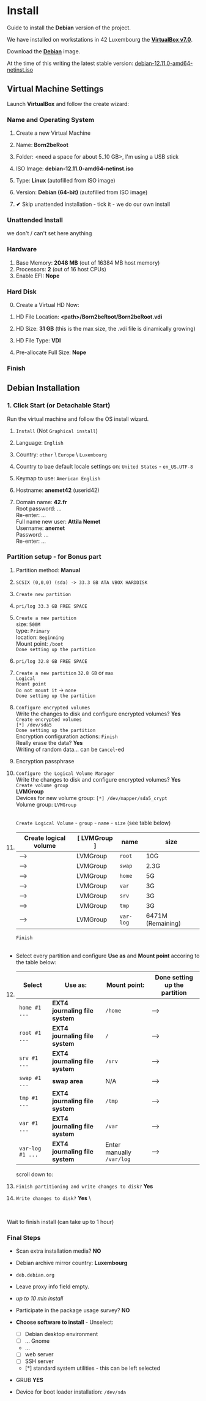 # Install

Guide to install the **Debian** version of the project.

We have installed on workstations in 42 Luxembourg the [**VirtualBox v7.0**](https://www.virtualbox.org/wiki/Downloads).

Download the [**Debian**](https://www.debian.org/download) image.

At the time of this writing the latest stable version: [debian-12.11.0-amd64-netinst.iso](https://cdimage.debian.org/debian-cd/current/amd64/iso-cd/debian-12.11.0-amd64-netinst.iso)


## Virtual Machine Settings

Launch **VirtualBox** and follow the create wizard:

### Name and Operating System

1. Create a new Virtual Machine
2. Name: **Born2beRoot**
3. Folder: <need a space for about 5..10 GB>, I'm using a USB stick
4. ISO Image: **debian-12.11.0-amd64-netinst.iso**

5. Type: **Linux** (autofilled from ISO image)
6. Version: **Debian (64-bit)** (autofilled from ISO image)
7. **✔** Skip unattended installation - tick it - we do our own install

### Unattended Install

we don't / can't set here anything

### Hardware

1. Base Memory: **2048 MB** (out of 16384 MB host memory)
2. Processors: **2** (out of 16 host CPUs)
3. Enable EFI: **Nope**

### Hard Disk

0. Create a Virtual HD Now:

1. HD File Location: **\<path\>/Born2beRoot/Born2beRoot.vdi**
2. HD Size: **31 GB** (this is the max size, the .vdi file is dinamically growing)

3. HD File Type: **VDI**
4. Pre-allocate Full Size: **Nope**

### Finish


## Debian Installation

### 1. Click Start (or Detachable Start)

Run the virtual machine and follow the OS install wizard.

1. `Install` (Not `Graphical install`)
2.  Language: `English`
3.  Country: `other` \ `Europe` \ `Luxembourg`
4.  Country to bae default locale settings on: `United States` - `en_US.UTF-8`
5.  Keymap to use: `American English`

6.  Hostname: **anemet42** (userid42)
7.  Domain name: **42.fr** \
    Root password: ... \
    Re-enter: ... \
    Full name new user: **Attila Nemet** \
    Username: **anemet** \
    Password: ... \
    Re-enter: ...


### Partition setup - for Bonus part

1.  Partition method: **Manual**
2.  `SCSIX (0,0,0) (sda) -> 33.3 GB ATA VBOX HARDDISK`
3.  `Create new partition`
4.  `pri/log 33.3 GB FREE SPACE`
5.  `Create a new partition` \
    size: `500M` \
    type: `Primary` \
    location: `Beginning` \
        Mount point: `/boot` \
        `Done setting up the partition`

6.  `pri/log 32.8 GB FREE SPACE`
7.  `Create a new partition`
    `32.8 GB` or `max` \
    `Logical` \
    `Mount point` \
    `Do not mount it` -> `none`\
    `Done setting up the partition`

8.  `Configure encrypted volumes` \
    Write the changes to disk and configure encrypted volumes? **Yes** \
    `Create encrypted volumes` \
    `[*] /dev/sda5` \
    `Done setting up the partition` \
    Encryption configuration actions: `Finish` \
    Really erase the data? **Yes** \
    Writing of random data... can be `Cancel`-ed
9.  Encryption passphrase
10. `Configure the Logical Volume Manager` \
    Write the changes to disk and configure encrypted volumes? **Yes** \
    `Create volume group` \
    **LVMGroup** \
    Devices for new volume group: `[*] /dev/mapper/sda5_crypt` \
    Volume group: `LVMGroup` \
    <BR>

    `Create Logical Volume` - `group` - `name` - `size` (see table below)
11. | Create logical volume | [ **LVMGroup** ] | name | size |
    | --- | --- | --- | --- |
    | --> | LVMGroup | `root` | 10G |
    | --> | LVMGroup | `swap` | 2.3G |
    | --> | LVMGroup | `home` | 5G |
    | --> | LVMGroup | `var` | 3G |
    | --> | LVMGroup | `srv` | 3G |
    | --> | LVMGroup | `tmp` | 3G |
    | --> | LVMGroup | `var-log` | 6471M (Remaining) |

    `Finish` \
    <BR>

- Select every partition and configure **Use as** and **Mount point** accoring to the table below:

12. | Select | Use as: | Mount point: | Done setting up the partition |
    | --- | --- | --- | --- |
    | `home #1 ...` | **EXT4 journaling file system** | `/home` | --> |
    | `root #1 ...` | **EXT4 journaling file system** | `/` | --> |
    | `srv #1 ...` | **EXT4 journaling file system** | `/srv` | --> |
    | `swap #1 ...` | **swap area** | N/A | --> |
    | `tmp #1 ...` | **EXT4 journaling file system** | `/tmp` | --> |
    | `var #1 ...` | **EXT4 journaling file system** | `/var` | --> |
    | `var-log #1 ...` | **EXT4 journaling file system** | Enter manually `/var/log` | --> |

    scroll down to:
13. `Finish partitioning and write changes to disk?` **Yes**
14. `Write changes to disk?` **Yes** \
<BR>

Wait to finish install (can take up to 1 hour)

### Final Steps

- Scan extra installation media? **NO**
- Debian archive mirror country: **Luxembourg**
- `deb.debian.org`
- Leave proxy info field empty.
- *up to 10 min install*
- Participate in the package usage survey? **NO**
- **Choose software to install** - Unselect:
    - [ ] Debian desktop environment
    - [ ] ... Gnome
    - ...
    - [ ] web server
    - [ ] SSH server
    - [*] standard system utilities - this can be left selected

- GRUB **YES**
- Device for boot loader installation: `/dev/sda`
